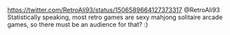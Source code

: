 https://twitter.com/RetroAli93/status/1506589664127373317 @RetroAli93 Statistically speaking, most retro games are sexy mahjong solitaire arcade games, so there must be an audience for that? :)